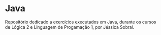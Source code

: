 # Java
Repositório dedicado a exercícios executados em Java, durante os cursos de Lógica 2 e Linguagem de Progamação 1, por Jéssica Sobral.
